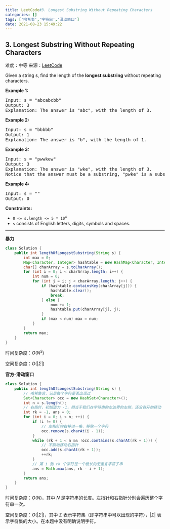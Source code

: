 ```yaml
---
title: LeetCode#3. Longest Substring Without Repeating Characters
categories: []
tags: ['哈希表','字符串','滑动窗口']
date: 2021-08-23 15:49:22
---
```


## 3. Longest Substring Without Repeating Characters

难度：<span class="level-md">中等</span>
来源：[LeetCode](https://leetcode-cn.com/problems/longest-substring-without-repeating-characters/)

Given a string s, find the length of the **longest substring** without repeating characters.

<!--more-->


**Example 1:**
<pre>
Input: s = "abcabcbb"
Output: 3
Explanation: The answer is "abc", with the length of 3.
</pre>

**Example 2:**
<pre>
Input: s = "bbbbb"
Output: 1
Explanation: The answer is "b", with the length of 1.
</pre>

**Example 3:**
<pre>
Input: s = "pwwkew"
Output: 3
Explanation: The answer is "wke", with the length of 3.
Notice that the answer must be a substring, "pwke" is a subsequence and not a substring.
</pre>

**Example 4:**
<pre>
Input: s = ""
Output: 0
</pre>

**Constraints:**

- <code>0 <= s.length <= 5 * 10<sup>4</sup></code>
- `s` consists of English letters, digits, symbols and spaces.

------

**暴力**

```java
class Solution {
    public int lengthOfLongestSubstring(String s) {
        int max = 0;
        Map<Character, Integer> hashtable = new HashMap<Character, Integer>();
        char[] charArray = s.toCharArray();
        for (int i = 0; i < charArray.length; i++) {
            int num = 0;
            for (int j = i; j < charArray.length; j++) {
                if (hashtable.containsKey(charArray[j])) {
                    hashtable.clear();
                    break;
                } else {
                    num += 1;
                    hashtable.put(charArray[j], j);
                }
                if (max < num) max = num;
            }
        }
        return max;
    }
}
```
时间复杂度：$O(N^2)$

空间复杂度：$O(|\Sigma|)$

**官方-滑动窗口**

```java
class Solution {
    public int lengthOfLongestSubstring(String s) {
        // 哈希集合，记录每个字符是否出现过
        Set<Character> occ = new HashSet<Character>();
        int n = s.length();
        // 右指针，初始值为 -1，相当于我们在字符串的左边界的左侧，还没有开始移动
        int rk = -1, ans = 0;
        for (int i = 0; i < n; ++i) {
            if (i != 0) {
                // 左指针向右移动一格，移除一个字符
                occ.remove(s.charAt(i - 1));
            }
            while (rk + 1 < n && !occ.contains(s.charAt(rk + 1))) {
                // 不断地移动右指针
                occ.add(s.charAt(rk + 1));
                ++rk;
            }
            // 第 i 到 rk 个字符是一个极长的无重复字符子串
            ans = Math.max(ans, rk - i + 1);
        }
        return ans;
    }
}
```

时间复杂度：$O(N)$，其中 $N$ 是字符串的长度。左指针和右指针分别会遍历整个字符串一次。

空间复杂度：$O(|\Sigma|)$，其中 $\Sigma$ 表示字符集（即字符串中可以出现的字符），$|\Sigma|$ 表示字符集的大小。在本题中没有明确说明字符。
